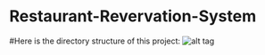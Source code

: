 # Restaurant-Revervation-System

#Here is the directory structure of this project:
![alt tag](https://cloud.githubusercontent.com/assets/10815877/12058849/abfba9c2-af1e-11e5-8bcc-56ca7e095878.jpg)
